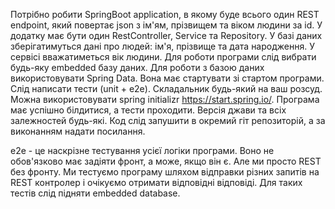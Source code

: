 Потрібно робити SpringBoot application, в якому буде всього один REST endpoint, 
який повертає json з ім'ям, прізвищем та віком людини за id. У додатку має бути 
один RestController, Service та Repository. У базі даних зберігатимуться дані 
про людей: ім'я, прізвище та дата народження. У сервісі вважатиметься вік людини.
Для роботи програми слід вибрати будь-яку embedded базу даних. Для роботи з базою 
даних використовувати Spring Data. Вона має стартувати зі стартом програми. Слід
написати тести (unit + e2e). Складальник будь-який на ваш розсуд. Можна 
використовувати spring initializr https://start.spring.io/. Програма має 
успішно білдитися, а тести проходити. Версія джави та всіх залежностей будь-які.
Код слід запушити в окремий гіт репозиторій, а за виконанням надати посилання.

е2e - це наскрізне тестування усієї логіки програми. Воно не обов'язково має 
задіяти фронт, а може, якщо він є. Але ми просто REST без фронту. Ми тестуємо 
програму шляхом відправки різних запитів на REST контролер і очікуємо отримати
відповідні відповіді. Для таких тестів слід підняти embedded database. 
